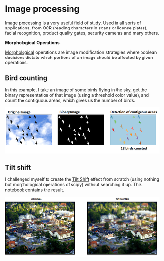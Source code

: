 Image processing
============
Image processing is a very useful field of study. Used in all sorts of applications, from OCR (reading characters in scans or license plates), facial recognition, product quality gates, security cameras and many others.

**Morphological Operations**

[Morphological](https://en.wikipedia.org/wiki/Mathematical_morphology) operations are image modification strategies where boolean decisions dictate which portions of an image should be affected by given operations.

Bird counting
------------
In this example, I take an image of some birds flying in the sky, get the binary representation of that image (using a threshold color value), and count the contiguous areas, which gives us the number of birds.

![Bird counting](DocImages/BirdCounting.png)

Tilt shift
------------
I challenged myself to create the [Tilt Shift](https://en.wikipedia.org/wiki/Tilt%E2%80%93shift_photography) effect from scratch (using nothing but morphological operations of scipy) without searching it up. This notebook contains the result.

![Tilt shift](DocImages/TiltShift.png)
